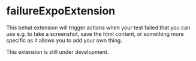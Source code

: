 # failureExpoExtension

This behat extension will trigger actions when your test failed that you can use e.g. to take a screenshot, save the html content, or something more specific as it allows you to add your own thing. 

This extension is still under development.
